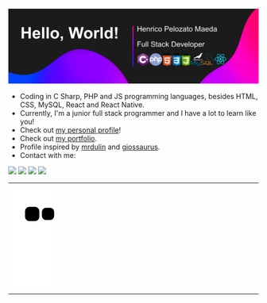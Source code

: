 ![MasterHead](https://github.com/henricomaeda/henricomaeda/blob/main/welcome_logo.png)

- Coding in C Sharp, PHP and JS programming languages, besides HTML, CSS, MySQL, React and React Native.
- Currently, I'm a junior full stack programmer and I have a lot to learn like you!
- Check out [my personal profile](https://www.instagram.com/henrico.maeda/)!
- Check out [my portfolio](https://www.linkedin.com/in/henricomaeda/).
- Profile inspired by [mrdulin](https://github.com/mrdulin) and [giossaurus](https://github.com/giossaurus).
- Contact with me:

<a href="https://api.whatsapp.com/send?phone=5512981521877" target="_blank"><img src="https://img.shields.io/badge/WhatsApp-25D366?style=for-the-badge&logo=whatsapp&logoColor=white"></a>
<a href="https://www.linkedin.com/in/henricomaeda/" target="_blank"><img src="https://img.shields.io/badge/-LinkedIn-%230077B5?style=for-the-badge&logo=linkedin&logoColor=white" target="_blank"></a>
<a href="https://instagram.com/henrico.maeda" target="_blank"><img src="https://img.shields.io/badge/-Instagram-%23E4405F?style=for-the-badge&logo=instagram&logoColor=white" target="_blank"></a>
<a href="mailto:henrico.maeda@gmail.com"><img src="https://img.shields.io/badge/Gmail-D14836?style=for-the-badge&logo=gmail&logoColor=white" target="_blank"></a>

<hr />

![Snake animation](https://github.com/henricomaeda/henricomaeda/blob/output/github-contribution-grid-snake.svg)

<hr />
